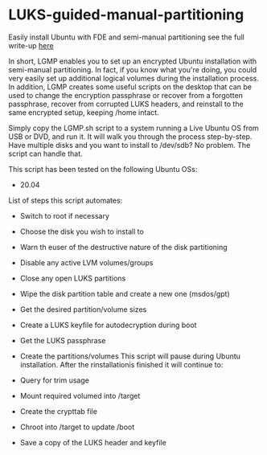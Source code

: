 # LUKS-guided-manual-partitioning
Easily install Ubuntu with FDE and semi-manual partitioning see the full write-up [here](https://adventures-in-tech.blogspot.com/2018/10/encrypted-ubuntu-installation-with.html)

In short, LGMP enables you to set up an encrypted Ubuntu installation with semi-manual partitioning. In fact, if you know what you're doing, you could very easily set up additional logical volumes during the installation process.
In addition, LGMP creates some useful scripts on the desktop that can be used to change the encryption passphrase or recover from a forgotten passphrase, recover from corrupted LUKS headers, and reinstall to the same encrypted setup, keeping /home intact.

Simply copy the LGMP.sh script to a system running a Live Ubuntu OS from USB or DVD, and run it. It will walk you through the process step-by-step. Have multiple disks and you want to install to /dev/sdb? No problem. The script can handle that.

This script has been tested on the following Ubuntu OSs:
  * 20.04

List of steps this script automates:
* Switch to root if necessary
* Choose the disk you wish to install to
* Warn th euser of the destructive nature of the disk partitioning
* Disable any active LVM volumes/groups
* Close any open LUKS partitions
* Wipe the disk partition table and create a new one (msdos/gpt)
* Get the desired partition/volume sizes
* Create a LUKS keyfile for autodecryption during boot
* Get the LUKS passphrase
* Create the partitions/volumes
This script will pause during Ubuntu installation. After the rinstallationis finished it will continue to:

* Query for trim usage
* Mount required volumed into /target
* Create the crypttab file
* Chroot into /target to update /boot
* Save a copy of the LUKS header and keyfile
